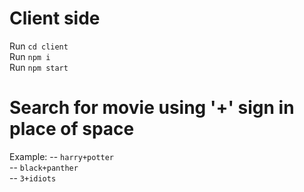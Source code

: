 # Client side
Run ```cd client```<br>
Run ```npm i``` <br>
Run ```npm start```<br>

# Search for movie using '+' sign in place of space 
Example:
-- ```harry+potter```<br>
-- ```black+panther```<br>
-- ```3+idiots```


